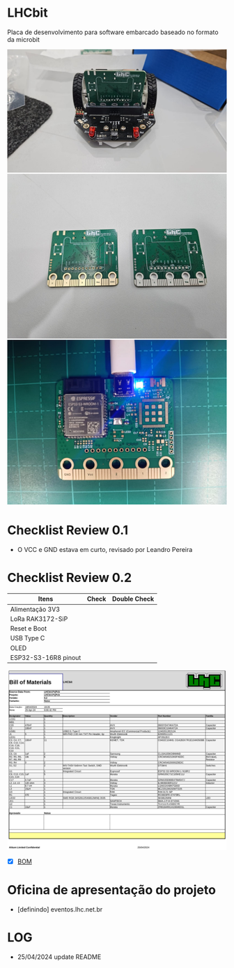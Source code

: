 # LHCbit

Placa de desenvolvimento para software embarcado baseado no formato da microbit

![LHCbit](Imagens/pcb-LHCbit-00.jpeg)
![LHCbit](Imagens/pcb-LHCbit-01.jpeg)
![LHCbit](Imagens/pcb-LHCbit-02.jpeg)

# Checklist Review 0.1
- O VCC e GND estava em curto, revisado por Leandro Pereira

# Checklist Review 0.2

| Itens           | Check | Double Check  |
|---------------------|----------|----------|
| Alimentação 3V3|  |  |
| LoRa RAK3172-SiP|  |  |
| Reset e Boot|  |  |
| USB Type C |  |  |
| OLED|  |  |
| ESP32-S3-16R8 pinout|  |  |

![LHCbit](Imagens/BOM-LHCbit.png)
- [x] [BOM](Templates/BOM%20Default%20Template.xlsx)



# Oficina de apresentação do projeto
- [definindo] eventos.lhc.net.br

  
# LOG
- 25/04/2024 update README
